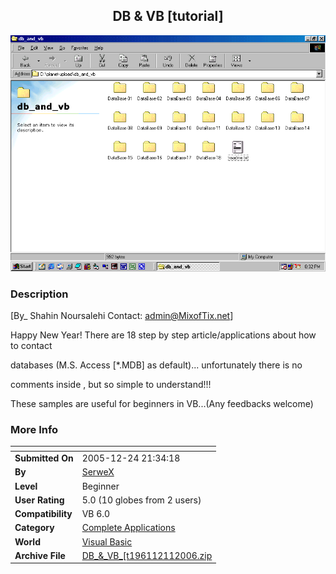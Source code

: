 ﻿<div align="center">

## DB &amp; VB \[tutorial\]

<img src="PIC200611613114026.gif">
</div>

### Description

[By_ Shahin Noursalehi Contact: admin@MixofTix.net]

Happy New Year! There are 18 step by step article/applications about how to contact

databases (M.S. Access [*.MDB] as default)... unfortunately there is no

comments inside , but so simple to understand!!!

These samples are useful for beginners in VB...(Any feedbacks welcome)
 
### More Info
 


<span>             |<span>
---                |---
**Submitted On**   |2005-12-24 21:34:18
**By**             |[SerweX](https://github.com/Planet-Source-Code/PSCIndex/blob/master/ByAuthor/serwex.md)
**Level**          |Beginner
**User Rating**    |5.0 (10 globes from 2 users)
**Compatibility**  |VB 6\.0
**Category**       |[Complete Applications](https://github.com/Planet-Source-Code/PSCIndex/blob/master/ByCategory/complete-applications__1-27.md)
**World**          |[Visual Basic](https://github.com/Planet-Source-Code/PSCIndex/blob/master/ByWorld/visual-basic.md)
**Archive File**   |[DB\_&\_VB\_\[t196112112006\.zip](https://github.com/Planet-Source-Code/serwex-db-amp-vb-tutorial__1-63872/archive/master.zip)








